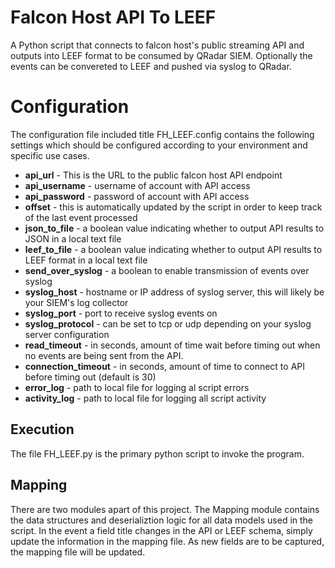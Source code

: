 # Falcon Host API To LEEF

A Python script that connects to falcon host's public streaming API and outputs into LEEF format to be consumed by QRadar SIEM.  Optionally the events can be convereted to LEEF and pushed via syslog to QRadar.

# Configuration

The configuration file included title FH_LEEF.config contains the following settings which should be configured according to your environment and specific use cases.

* __api_url__ - This is the URL to the public falcon host API endpoint
* __api_username__ - username of account with API access
* __api_password__ - password of account with API access
* __offset__ - this is automatically updated by the script in order to keep track of the last event processed
* __json_to_file__ - a boolean value indicating whether  to output API results to JSON in a local text file
* __leef_to_file__ - a boolean value indicating whether to output API results to LEEF format in a local text file
* __send_over_syslog__ - a boolean to enable transmission of events over syslog
* __syslog_host__ - hostname or IP address of syslog server, this will likely be your SIEM's log collector
* __syslog_port__ - port to receive syslog events on
* __syslog_protocol__ - can be set to tcp or udp depending on your syslog server configuration
* __read_timeout__ - in seconds, amount of time wait before timing out when no events are being sent from the API.
* __connection_timeout__ - in seconds, amount of time to connect to API before timing out (default is 30)
* __error_log__ - path to local file for logging al script errors
* __activity_log__ - path to local file for logging all script activity

## Execution ##

The file FH_LEEF.py is the primary python script to invoke the program.

## Mapping ##

There are two modules apart of this project.  The Mapping module contains the data structures and deserializtion logic for all data models used in the script.  In the event a field title changes in the API or LEEF schema, simply update the information in the mapping file.  As new fields are to be captured, the mapping file will be updated.


